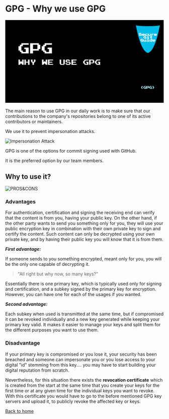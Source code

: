 # GPG - Why we use GPG

![HEADER IMAGE](./media/HEADER/GitHub-Repo-SecureGitGuide-ART-002.jpg)

The main reason to use GPG in our daily work is to make sure that our contributions to the company's repositories belong to one of its active contributors or maintainers.

We use it to prevent impersonation attacks.

![Impersonation Attack](https://nautilus-cyberneering.de/wp-content/uploads/2022/01/impersonation-attack-1024x576.png)

GPG is one of the options for commit signing used with GitHub.

It is the preferred option by our team members.

## Why to use it?

![PROS&CONS](https://nautilus-cyberneering.de/wp-content/uploads/2022/01/Pro-Con-1500x600-1-1024x410.png)

### Advantages

For authentication, certification and signing the receiving end can verify that the content is from you, having your public key. On the other hand, if the other party wants to send you something only for you, they will use your public encryption key in combination with their own private key to sign and certify the content. Such content can only be decrypted using your own private key, and by having their public key you will know that it is from them.

***First advantage:***

If someone sends to you something encrypted, meant only for you, you will be the only one capable of decrypting it.

>"All right but why now, so many keys?"

Essentially there is one primary key, which is typically used only for signing and certification, and a subkey signed by the primary key for encryption. However, you can have one for each of the usages if you wanted.

***Second advantage:***

 Each subkey when used is transmitted at the same time, but if compromised it can be revoked individually and a new key generated while keeping your primary key valid. It makes it easier to manage your keys and split them for the different purposes you want to use them.

### Disadvantage

If your primary key is compromised or you lose it, your security has been breached and someone can impersonate you or you lose access to your digital "id" stemming from this key.... you may have to start building your digital reputation from scratch.

Nevertheless, for this situation there exists the **revocation certificate** which is created from the start at the same time that you create your keys for the first time or at any given time for the individual keys you want to revoke. With this certificate you would have to go to the before mentioned GPG key servers and upload it, to publicly revoke the affected key or keys.

[Back to home](./index.md)

